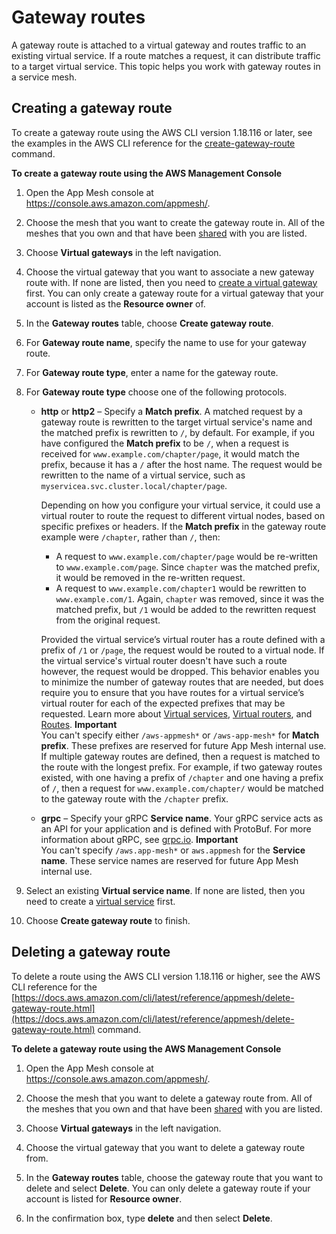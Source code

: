 # Gateway routes<a name="gateway-routes"></a>

A gateway route is attached to a virtual gateway and routes traffic to an existing virtual service\. If a route matches a request, it can distribute traffic to a target virtual service\. This topic helps you work with gateway routes in a service mesh\.

## Creating a gateway route<a name="create-gateway-route"></a>

To create a gateway route using the AWS CLI version 1\.18\.116 or later, see the examples in the AWS CLI reference for the [create\-gateway\-route](https://docs.aws.amazon.com/cli/latest/reference/appmesh/create-gateway-route.html) command\.

**To create a gateway route using the AWS Management Console**

1. Open the App Mesh console at [https://console\.aws\.amazon\.com/appmesh/](https://console.aws.amazon.com/appmesh/)\. 

1. Choose the mesh that you want to create the gateway route in\. All of the meshes that you own and that have been [shared](sharing.md) with you are listed\.

1. Choose **Virtual gateways** in the left navigation\.

1. Choose the virtual gateway that you want to associate a new gateway route with\. If none are listed, then you need to [create a virtual gateway](virtual_gateways.md#create-virtual-gateway) first\. You can only create a gateway route for a virtual gateway that your account is listed as the **Resource owner** of\.

1. In the **Gateway routes** table, choose **Create gateway route**\.

1. For **Gateway route name**, specify the name to use for your gateway route\.

1. For **Gateway route type**, enter a name for the gateway route\.

1. For **Gateway route type** choose one of the following protocols\.
   + **http** or **http2** – Specify a **Match prefix**\. A matched request by a gateway route is rewritten to the target virtual service's name and the matched prefix is rewritten to `/`, by default\. For example, if you have configured the **Match prefix** to be `/`, when a request is received for `www.example.com/chapter/page`, it would match the prefix, because it has a `/` after the host name\. The request would be rewritten to the name of a virtual service, such as `myservicea.svc.cluster.local/chapter/page`\. 

     Depending on how you configure your virtual service, it could use a virtual router to route the request to different virtual nodes, based on specific prefixes or headers\. If the **Match prefix** in the gateway route example were `/chapter`, rather than `/`, then:
     + A request to `www.example.com/chapter/page` would be re\-written to `www.example.com/page`\. Since `chapter` was the matched prefix, it would be removed in the re\-written request\. 
     + A request to `www.example.com/chapter1` would be rewritten to `www.example.com/1`\. Again, `chapter` was removed, since it was the matched prefix, but `/1` would be added to the rewritten request from the original request\. 

     Provided the virtual service’s virtual router has a route defined with a prefix of `/1` or `/page`, the request would be routed to a virtual node\. If the virtual service's virtual router doesn't have such a route however, the request would be dropped\. This behavior enables you to minimize the number of gateway routes that are needed, but does require you to ensure that you have routes for a virtual service’s virtual router for each of the expected prefixes that may be requested\. Learn more about [Virtual services](virtual_services.md), [Virtual routers](virtual_routers.md), and [Routes](routes.md)\.
**Important**  
You can't specify either `/aws-appmesh*` or `/aws-app-mesh*` for **Match prefix**\. These prefixes are reserved for future App Mesh internal use\.
If multiple gateway routes are defined, then a request is matched to the route with the longest prefix\. For example, if two gateway routes existed, with one having a prefix of `/chapter` and one having a prefix of `/`, then a request for `www.example.com/chapter/` would be matched to the gateway route with the `/chapter` prefix\.
   + **grpc** – Specify your gRPC **Service name**\. Your gRPC service acts as an API for your application and is defined with ProtoBuf\. For more information about gRPC, see [grpc\.io](https://grpc.io/docs/what-is-grpc/core-concepts/)\. 
**Important**  
You can't specify `/aws.app-mesh*` or `aws.appmesh` for the **Service name**\. These service names are reserved for future App Mesh internal use\.

1. Select an existing **Virtual service name**\. If none are listed, then you need to create a [virtual service](virtual_services.md#create-virtual-service) first\.

1. Choose **Create gateway route** to finish\.

## Deleting a gateway route<a name="delete-gateway-route"></a>

To delete a route using the AWS CLI version 1\.18\.116 or higher, see the AWS CLI reference for the [https://docs.aws.amazon.com/cli/latest/reference/appmesh/delete-gateway-route.html](https://docs.aws.amazon.com/cli/latest/reference/appmesh/delete-gateway-route.html) command\.

**To delete a gateway route using the AWS Management Console**

1. Open the App Mesh console at [https://console\.aws\.amazon\.com/appmesh/](https://console.aws.amazon.com/appmesh/)\. 

1. Choose the mesh that you want to delete a gateway route from\. All of the meshes that you own and that have been [shared](sharing.md) with you are listed\.

1. Choose **Virtual gateways** in the left navigation\.

1. Choose the virtual gateway that you want to delete a gateway route from\.

1. In the **Gateway routes** table, choose the gateway route that you want to delete and select **Delete**\. You can only delete a gateway route if your account is listed for **Resource owner**\.

1. In the confirmation box, type **delete** and then select **Delete**\.